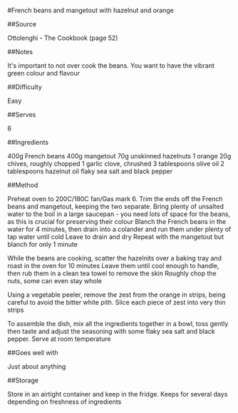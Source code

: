 #French beans and mangetout with hazelnut and orange


##Source 

Ottolenghi - The Cookbook (page 52)


##Notes

It's important to not over cook the beans. You want to have the vibrant green colour and flavour


##Difficulty

Easy


##Serves

6


##Ingredients

400g French beans
400g mangetout
70g unskinned hazelnuts
1 orange
20g chives, roughly chopped
1 garlic clove, chrushed
3 tablespoons olive oil
2 tablespoons hazelnut oil
flaky sea salt and black pepper


##Method

Preheat oven to 200C/180C fan/Gas mark 6.
Trim the ends off the French beans and mangetout, keeping the two separate.
Bring plenty of unsalted water to the boil in a large saucepan - you need lots of space for the beans, as this is crucial for preserving their colour
Blanch the French beans in the water for 4 minutes, then drain into a colander and run them under plenty of tap water until cold
Leave to drain and dry
Repeat with the mangetout but blanch for only 1 minute

While the beans are cooking, scatter the hazelnits over a baking tray and roast in the oven for 10 minutes
Leave them until cool enough to handle, then rub them in a clean tea towel to remove the skin
Roughly chop the nuts, some can even stay whole

Using a vegetable peeler, remove the zest from the orange in strips, being careful to avoid the bitter white pith.
Slice each piece of zest into very thin strips

To assemble the dish, mix all the ingredients together in a bowl, toss gently then taste and adjust the seasoning with some flaky sea salt and black pepper.
Serve at room temperature


##Goes well with

Just about anything


##Storage

Store in an airtight container and keep in the fridge. Keeps for several days depending on freshness of ingredients
